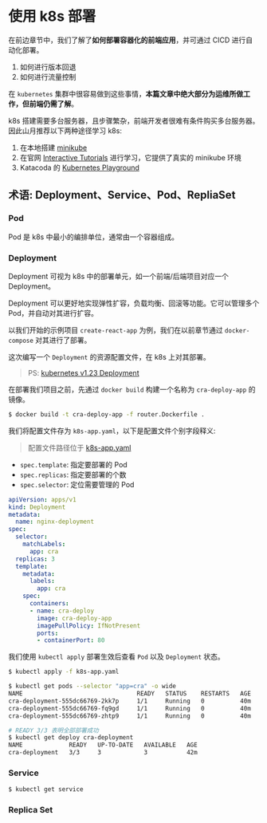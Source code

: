 # 使用 k8s 部署

在前边章节中，我们了解了**如何部署容器化的前端应用**，并可通过 CICD 进行自动化部署。

1. 如何进行版本回退
1. 如何进行流量控制

在 `kubernetes` 集群中很容易做到这些事情，**本篇文章中绝大部分为运维所做工作，但前端仍需了解**。

k8s 搭建需要多台服务器，且步骤繁杂，前端开发者很难有条件购买多台服务器。因此山月推荐以下两种途径学习 k8s:

1. 在本地搭建 [minikube](https://minikube.sigs.k8s.io/docs/)
1. 在官网 [Interactive Tutorials](https://kubernetes.io/docs/tutorials/kubernetes-basics/deploy-app/deploy-interactive/) 进行学习，它提供了真实的 minikube 环境
1. Katacoda 的 [Kubernetes Playground](https://www.katacoda.com/courses/kubernetes/playground)

## 术语: Deployment、Service、Pod、RepliaSet

### Pod

Pod 是 k8s 中最小的编排单位，通常由一个容器组成。

### Deployment

Deployment 可视为 k8s 中的部署单元，如一个前端/后端项目对应一个 Deployment。

Deployment 可以更好地实现弹性扩容，负载均衡、回滚等功能。它可以管理多个 Pod，并自动对其进行扩容。

以我们开始的示例项目 `create-react-app` 为例，我们在以前章节通过 `docker-compose` 对其进行了部署。

这次编写一个 `Deployment` 的资源配置文件，在 k8s 上对其部署。

> PS: [kubernetes v1.23 Deployment](https://kubernetes.io/docs/reference/generated/kubernetes-api/v1.23/#deployment-v1-apps)

在部署我们项目之前，先通过 `docker build` 构建一个名称为 `cra-deploy-app` 的镜像。

``` bash
$ docker build -t cra-deploy-app -f router.Dockerfile .
```

我们将配置文件存为 `k8s-app.yaml`，以下是配置文件个别字段释义:

> 配置文件路径位于 [k8s-app.yaml](https://github.com/shfshanyue/cra-deploy/blob/master/k8s-app.yaml)

+ `spec.template`: 指定要部署的 Pod
+ `spec.replicas`: 指定要部署的个数
+ `spec.selector`: 定位需要管理的 Pod

``` yaml
apiVersion: apps/v1
kind: Deployment
metadata:
  name: nginx-deployment
spec:
  selector:
    matchLabels:
      app: cra
  replicas: 3
  template:
    metadata:
      labels:
        app: cra
    spec:
      containers:
      - name: cra-deploy
        image: cra-deploy-app
        imagePullPolicy: IfNotPresent
        ports:
        - containerPort: 80
```

我们使用 `kubectl apply` 部署生效后查看 `Pod` 以及 `Deployment` 状态。

``` bash
$ kubectl apply -f k8s-app.yaml

$ kubectl get pods --selector "app=cra" -o wide
NAME                                READY   STATUS    RESTARTS   AGE    IP
cra-deployment-555dc66769-2kk7p     1/1     Running   0          40m    172.17.0.8
cra-deployment-555dc66769-fq9gd     1/1     Running   0          40m    172.17.0.9
cra-deployment-555dc66769-zhtp9     1/1     Running   0          40m    172.17.0.10

# READY 3/3 表明全部部署成功
$ kubectl get deploy cra-deployment
NAME             READY   UP-TO-DATE   AVAILABLE   AGE
cra-deployment   3/3     3            3           42m
```

### Service



``` bash
$ kubectl get service
```

### Replica Set

